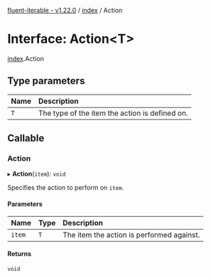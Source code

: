 [fluent-iterable - v1.22.0](../README.md) / [index](../modules/index.md) / Action

# Interface: Action<T\>

[index](../modules/index.md).Action

## Type parameters

| Name | Description |
| :------ | :------ |
| `T` | The type of the item the action is defined on. |

## Callable

### Action

▸ **Action**(`item`): `void`

Specifies the action to perform on `item`.

#### Parameters

| Name | Type | Description |
| :------ | :------ | :------ |
| `item` | `T` | The item the action is performed against. |

#### Returns

`void`
